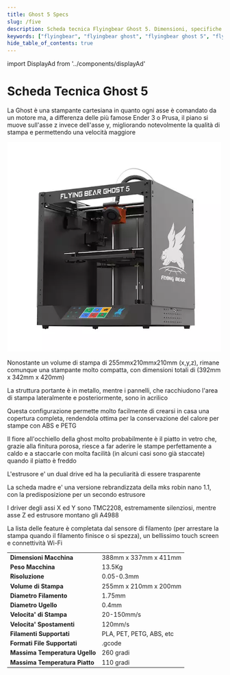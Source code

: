 ```yaml
---
title: Ghost 5 Specs
slug: /five
description: Scheda tecnica Flyingbear Ghost 5. Dimensioni, specifiche tecniche, materiali supportati
keywords: ["flyingbear", "flyingbear ghost", "flyingbear ghost 5", "flying bear ghost", "flying bear ghost 5", "flyingbear ghost data sheet", "3d printing", "aliexpress", "banggood"]
hide_table_of_contents: true
---
```


import DisplayAd from '../components/displayAd'

# Scheda Tecnica Ghost 5

La Ghost è una stampante cartesiana in quanto ogni asse è comandato da un motore ma, a differenza delle più famose Ender 3 o Prusa, il piano si muove sull'asse z invece dell'asse y, migliorando notevolmente la qualità di stampa e permettendo una velocità maggiore

[ ![Ghost 5](/img/five/ghost5.webp) ](/img/five/ghost5.webp)

Nonostante un volume di stampa di 255mmx210mmx210mm (x,y,z), rimane comunque una stampante molto compatta, con dimensioni totali di (392mm x 342mm x 420mm)

La struttura portante è in metallo, mentre i pannelli, che racchiudono l'area di stampa lateralmente e posteriormente, sono in acrilico

Questa configurazione permette molto facilmente di crearsi in casa una copertura completa, rendendola ottima per la conservazione del calore per stampe con ABS e PETG

<DisplayAd/>

Il fiore all'occhiello della ghost molto probabilmente è il piatto in vetro che, grazie alla finitura porosa, riesce a far aderire le stampe perfettamente a caldo e a staccarle con molta facilità (in alcuni casi sono già staccate) quando il piatto è freddo

L'estrusore e' un dual drive ed ha la peculiarità di essere trasparente

La scheda madre e' una versione rebrandizzata della mks robin nano 1.1, con la predisposizione per un secondo estrusore

I driver degli assi X ed Y sono TMC2208, estremamente silenziosi, mentre asse Z ed estrusore montano gli A4988



La lista delle feature è completata dal sensore di filamento (per arrestare la stampa quando il filamento finisce o si spezza), un bellissimo touch screen e connettività Wi-Fi

| | |
|-|-|
|__Dimensioni Macchina__| 388mm x 337mm x 411mm |
|__Peso Macchina__| 13.5Kg |
|__Risoluzione__ | 0.05-0.3mm |
|__Volume di Stampa__| 255mm x 210mm x 200mm |
|__Diametro Filamento__ | 1.75mm |
|__Diametro Ugello__ | 0.4mm |
|__Velocita' di Stampa__ | 20-150mm/s |
|__Velocita' Spostamenti__ | 120mm/s |
|__Filamenti Supportati__ | PLA, PET, PETG, ABS, etc |
|__Formati File Supportati__ | .gcode |
|__Massima Temperatura Ugello__ | 260 gradi |
|__Massima Temperatura Piatto__ | 110 gradi |


<DisplayAd/>

